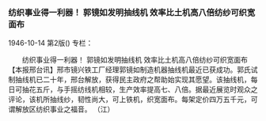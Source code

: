 ### 纺织事业得一利器！  郭镜如发明抽线机  效率比土机高八倍纺纱可织宽面布

1946-10-14
第2版()
专栏：

　　纺织事业得一利器！
    郭镜如发明抽线机
    效率比土机高八倍纺纱可织宽面布
    【本报邢台讯】邢市镜兴铁工厂经理郭镜如制造机器抽线机最近已获成功。郭氏试制抽线机已二十年，邢台解放，获得民主政府之帮助始实现其愿望。该抽线机，每日可抽花五斤，与手摇纺线机相较，生产效率提高七、八倍。据最近展览时观众之评论，该机所抽线纱，韧性尚大，可上铁机，织宽面布。每架定价四万五千元，可谓解放区纺织事业之福音。
   （江）
